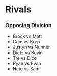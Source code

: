# Rivals

### Opposing Division
- Brock vs Matt
- Cam vs Krep
- Justyn vs Nunner
- Dietz vs Kevin
- Tre vs Dico 
- Ryan vs Evan
- Nate vs Sam

